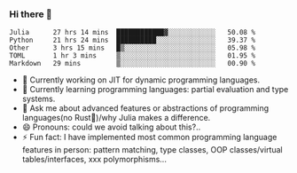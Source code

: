 
### Hi there 👋

<!--START_SECTION:waka-->
```text
Julia      27 hrs 14 mins  ████████████▓░░░░░░░░░░░░   50.08 % 
Python     21 hrs 24 mins  ██████████░░░░░░░░░░░░░░░   39.37 % 
Other      3 hrs 15 mins   █▒░░░░░░░░░░░░░░░░░░░░░░░   05.98 % 
TOML       1 hr 3 mins     ▒░░░░░░░░░░░░░░░░░░░░░░░░   01.95 % 
Markdown   29 mins         ▒░░░░░░░░░░░░░░░░░░░░░░░░   00.90 % 
```
<!--END_SECTION:waka-->

- 🔭 Currently working on JIT for dynamic programming languages.
- 🌱 Currently learning programming languages: partial evaluation and type systems.
- 💬 Ask me about advanced features or abstractions of programming languages(no Rust🤔)/why Julia makes a difference.
- 😄 Pronouns: could we avoid talking about this?..
- ⚡ Fun fact: I have implemented most common programming language features in person: pattern matching, type classes, OOP classes/virtual tables/interfaces, xxx polymorphisms...

<!--
**thautwarm/thautwarm** is a ✨ _special_ ✨ repository because its `README.md` (this file) appears on your GitHub profile.

Here are some ideas to get you started:

- 🔭 I’m currently working on ...
- 🌱 I’m currently learning ...
- 👯 I’m looking to collaborate on ...
- 🤔 I’m looking for help with ...
- 💬 Ask me about ...
- 📫 How to reach me: ...
- 😄 Pronouns: ...
- ⚡ Fun fact: ...
-->
